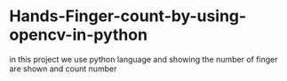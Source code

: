 # Hands-Finger-count-by-using-opencv-in-python
in this project we use python language and showing the number of finger are shown and count number
